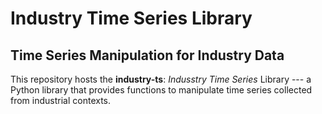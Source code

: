 # Industry Time Series Library

## Time Series Manipulation for Industry Data

This repository hosts the **industry-ts**: _Indusstry Time Series_ Library --- a Python library that provides functions to manipulate time series collected from industrial contexts. 

